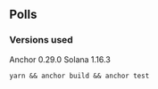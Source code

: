 ## Polls

### Versions used

Anchor 0.29.0
Solana 1.16.3

```
yarn && anchor build && anchor test
```
